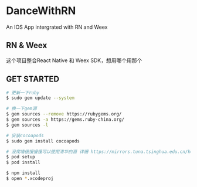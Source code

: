 # DanceWithRN
An IOS App intergrated with RN and Weex

## RN & Weex
这个项目整合React Native 和 Weex SDK，想用哪个用那个

## GET STARTED

``` bash
# 更新一下ruby
$ sudo gem update --system

# 换一下gem源
$ gem sources --remove https://rubygems.org/
$ gem sources -a https://gems.ruby-china.org/
$ gem sources -l

# 安装cocoapods
$ sudo gem install cocoapods

# 没爬墙很慢慢慢可以使用清华的源 详细 https://mirrors.tuna.tsinghua.edu.cn/help/CocoaPods/
$ pod setup
$ pod install

$ npm install
$ open *.xcodeproj

```
